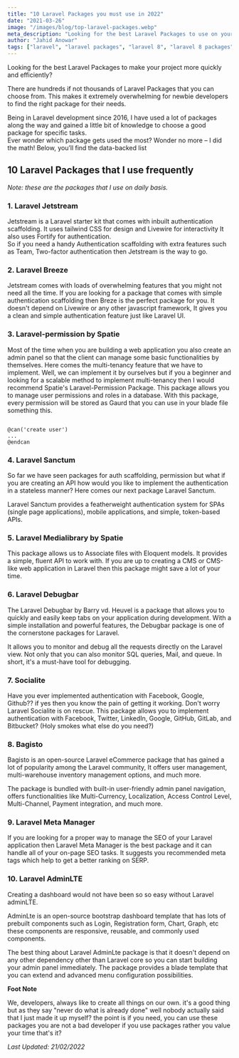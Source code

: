 ```yaml
---
title: "10 Laravel Packages you must use in 2022"
date: "2021-03-26"
image: "/images/blog/top-laravel-packages.webp"
meta_description: "Looking for the best Laravel Packages to use on your next application? Here’s our pick of the must have packages for your next Laravel project."
author: "Jahid Anowar"
tags: ["laravel", "laravel packages", "laravel 8", "laravel 8 packages"]
---
```


Looking for the best Laravel Packages to make your project more quickly and efficiently?

There are hundreds if not thousands of Laravel Packages that you can choose from. This makes it extremely overwhelming for newbie developers to find the right package for their needs.

Being in Laravel development since 2016, I have used a lot of packages along the way and gained a little bit of knowledge to choose a good package for specific tasks.  
Ever wonder which package gets used the most? Wonder no more – I did the math! Below, you’ll find the data-backed list

## 10 Laravel Packages that I use frequently

_Note: these are the packages that I use on daily basis._

### 1. Laravel Jetstream

Jetstream is a Laravel starter kit that comes with inbuilt authentication scaffolding. It uses tailwind CSS for design and Livewire for interactivity It also uses Fortify for authentication.  
So if you need a handy Authentication scaffolding with extra features such as Team, Two-factor authentication then Jetstream is the way to go.

### 2. Laravel Breeze

Jetstream comes with loads of overwhelming features that you might not need all the time. If you are looking for a package that comes with simple authentication scaffolding then Breze is the perfect package for you. It doesn't depend on Livewire or any other javascript framework, It gives you a clean and simple authentication feature just like Laravel UI.

### 3. Laravel-permission by Spatie

Most of the time when you are building a web application you also create an admin panel so that the client can manage some basic functionalities by themselves. Here comes the multi-tenancy feature that we have to implement. Well, we can implement it by ourselves but if you a beginner and looking for a scalable method to implement multi-tenancy then I would recommend Spatie's Laravel-Permission Package. This package allows you to manage user permissions and roles in a database. With this package, every permission will be stored as Gaurd that you can use in your blade file something this.

```

@can('create user')
...
@endcan

```

### 4. Laravel Sanctum

So far we have seen packages for auth scaffolding, permission but what if you are creating an API how would you like to implement the authentication in a stateless manner? Here comes our next package Laravel Sanctum.

Laravel Sanctum provides a featherweight authentication system for SPAs (single page applications), mobile applications, and simple, token-based APIs.

### 5. Laravel Medialibrary by Spatie

This package allows us to Associate files with Eloquent models. It provides a simple, fluent API to work with. If you are up to creating a CMS or CMS-like web application in Laravel then this package might save a lot of your time.

### 6. Laravel Debugbar

The Laravel Debugbar by Barry vd. Heuvel is a package that allows you to quickly and easily keep tabs on your application during development. With a simple installation and powerful features, the Debugbar package is one of the cornerstone packages for Laravel.

It allows you to monitor and debug all the requests directly on the Laravel view. Not only that you can also monitor SQL queries, Mail, and queue. In short, it's a must-have tool for debugging.

### 7. Socialite

Have you ever implemented authentication with Facebook, Google, Github?? if yes then you know the pain of getting it working. Don't worry Laravel Socialite is on rescue. This package allows you to implement authentication with Facebook, Twitter, LinkedIn, Google, GitHub, GitLab, and Bitbucket? (Holy smokes what else do you need?)

### 8. Bagisto

Bagisto is an open-source Laravel eCommerce package that has gained a lot of popularity among the Laravel community, It offers user management, multi-warehouse inventory management options, and much more.

The package is bundled with built-in user-friendly admin panel navigation, offers functionalities like Multi-Currency, Localization, Access Control Level, Multi-Channel, Payment integration, and much more.

### 9. Laravel Meta Manager

If you are looking for a proper way to manage the SEO of your Laravel application then Laravel Meta Manager is the best package and it can handle all of your on-page SEO tasks. It suggests you recommended meta tags which help to get a better ranking on SERP.

### 10. Laravel AdminLTE

Creating a dashboard would not have been so so easy without Laravel adminLTE.

AdminLte is an open-source bootstrap dashboard template that has lots of prebuilt components such as Login, Registration form, Chart, Graph, etc these components are responsive, reusable, and commonly used components.

The best thing about Laravel AdminLte package is that it doesn't depend on any other dependency other than Laravel core so you can start building your admin panel immediately. The package provides a blade template that you can extend and advanced menu configuration possibilities.

**Foot Note**

We, developers, always like to create all things on our own. it's a good thing but as they say "never do what is already done" well nobody actually said that I just made it up myself? the point is if you need, you can use these packages you are not a bad developer if you use packages rather you value your time that's it?

_Last Updated: 21/02/2022_

